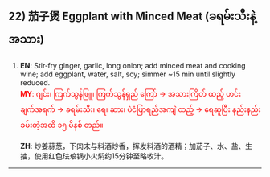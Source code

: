 ## 22) 茄子煲 Eggplant with Minced Meat (ခရမ်းသီးနဲ့ အသား)

1. **EN**: Stir‑fry ginger, garlic, long onion; add minced meat and cooking wine; add eggplant, water, salt, soy; simmer ~15 min until slightly reduced.  
<span style="color:red">   **MY**: ဂျင်း၊ ကြက်သွန်ဖြူ၊ ကြက်သွန်ရှည် ကြော် → အသားကြိတ် ထည့် ဟင်းချက်အရက် → ခရမ်းသီး၊ ရေ၊ ဆား၊ ပဲငံပြာရည်အကျဲ ထည့် → ရေဆူပြီး နည်းနည်း ခမ်းတဲ့အထိ ၁၅ မိနစ် တည်။  </span>

   **ZH**: 炒姜蒜葱，下肉末与料酒炒香，挥发料酒的酒精；加茄子、水、盐、生抽，使用红色珐琅锅小火焖约15分钟至略收汁。

---

<a id="r23"></a>
